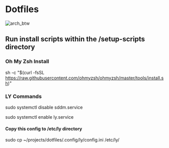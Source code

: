 # Dotfiles

![arch_btw](https://github.com/user-attachments/assets/d5137b2a-0cbd-4f40-beb8-9c685d9319c6)

## Run install scripts within the /setup-scripts directory

### Oh My Zsh Install

sh -c "$(curl -fsSL https://raw.githubusercontent.com/ohmyzsh/ohmyzsh/master/tools/install.sh)"

### LY Commands

sudo systemctl disable sddm.service

sudo systemctl enable ly.service

#### Copy this config to /etc/ly directory

sudo cp ~/projects/dotfiles/.config/ly/config.ini /etc/ly/
